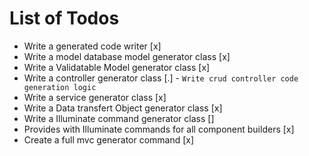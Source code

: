 # List of Todos

- Write a generated code writer [x]
- Write a model database model generator class [x]
- Write a Validatable Model generator class [x]
- Write a controller generator class [.] - `Write crud controller code generation logic`
- Write a service generator class [x]
- Write a Data transfert Object generator class [x]
- Write a Illuminate command generator class []
- Provides with Illuminate commands for all component builders [x]
- Create a full mvc generator command [x]
